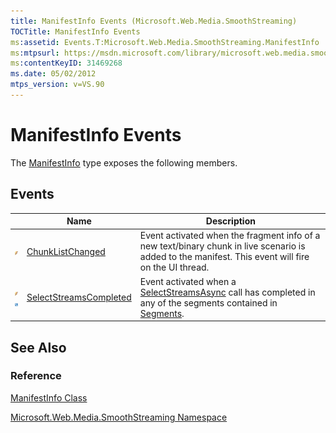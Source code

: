 ```yaml
---
title: ManifestInfo Events (Microsoft.Web.Media.SmoothStreaming)
TOCTitle: ManifestInfo Events
ms:assetid: Events.T:Microsoft.Web.Media.SmoothStreaming.ManifestInfo
ms:mtpsurl: https://msdn.microsoft.com/library/microsoft.web.media.smoothstreaming.manifestinfo_events(v=VS.90)
ms:contentKeyID: 31469268
ms.date: 05/02/2012
mtps_version: v=VS.90
---
```


# ManifestInfo Events

The [ManifestInfo](manifestinfo-class-microsoft-web-media-smoothstreaming_1.md) type exposes the following members.

## Events

||Name|Description|
|--- |--- |--- |
|![Public event](images/Ff728262.pubevent(en-us,VS.90).gif "Public event")|[ChunkListChanged](manifestinfo-chunklistchanged-event-microsoft-web-media-smoothstreaming_1.md)|Event activated when the fragment info of a new text/binary chunk in live scenario is added to the manifest. This event will fire on the UI thread.|
|![Public event](images/Ff728262.pubevent(en-us,VS.90).gif "Public event")![Supported by Silverlight for Windows Phone](images/Ff728140.slMobile(en-us,VS.90).gif "Supported by Silverlight for Windows Phone")|[SelectStreamsCompleted](manifestinfo-selectstreamscompleted-event-microsoft-web-media-smoothstreaming_1.md)|Event activated when a [SelectStreamsAsync](segmentinfo-selectstreamsasync-method-microsoft-web-media-smoothstreaming_1.md) call has completed in any of the segments contained in [Segments](manifestinfo-segments-property-microsoft-web-media-smoothstreaming_1.md).|

## See Also

### Reference

[ManifestInfo Class](manifestinfo-class-microsoft-web-media-smoothstreaming_1.md)

[Microsoft.Web.Media.SmoothStreaming Namespace](microsoft-web-media-smoothstreaming-namespace_1.md)
